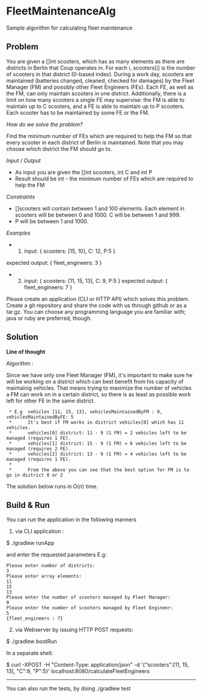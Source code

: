 # FleetMaintenanceAlg
Sample algorithm for calculating fleet maintenance


**Problem**
-------------
You are given a []int scooters, which has as many elements as there are
districts in Berlin that Coup operates in. For each i, scooters[i] is the
number of scooters in that district (0-based index).
During a work day, scooters are maintained (batteries changed, cleaned,
checked for damages) by the Fleet Manager (FM) and possibly other Fleet
Engineers (FEs). Each FE, as well as the FM, can only maintain scooters in
one district. Additionally, there is a limit on how many scooters a single
FE may supervise: the FM is able to maintain up to C scooters, and a FE is
able to maintain up to P scooters. Each scooter has to be maintained by some FE or the FM.

_How do we solve the problem?_

Find the minimum number of FEs which are required to help the FM so that every scooter in each district of Berlin is maintained. Note that you may choose which district the FM should go to.

*Input / Output*
* As input you are given the []int scooters, int C and int P
* Result should be int - the minimum number of FEs which are required to help the FM

*Constraints*
* []scooters will contain between 1 and 100 elements. Each element in scooters will be between 0 and 1000. C will be between 1 and 999.
* P will be between 1 and 1000.

*Examples*
* 1) input:
{ scooters: [15, 10],
C: 12,
P:5 }

expected output:
{ fleet_engineers: 3 }
 
* 2) input:
{ scooters: [11, 15, 13],
C: 9,
P:5 }
expected output:
{ fleet_engineers: 7 }

Please create an application (CLI or HTTP API) which solves this problem. Create a git repository and share the code with us through github or as a tar.gz. You can choose any programming language you are familiar with; java or ruby are preferred, though.


**Solution**
-------------

**Line of thought**

 Algorithm :
 
 Since we have only one Fleet Manager (FM), it's important to make sure he will be working on a district which can best benefit from his capacity of maintainig vehicles.
 That means trying to maximize the number of vehicles a FM can work on in a certain district, so there is as least as possible work left for other FE in the same district.
 
     * E.g  vehicles [11, 15, 13], vehiclesMaintainedByFM : 9, vehiclesMaintainedByFE: 5
     *      It's best if FM works in district vehicles[0] which has 11 vehicles.
     *      vehicles[0] district: 11 - 9 (1 FM) = 2 vehicles left to be managed (requires 1 FE).
     *      vehicles[1] district: 15 - 9 (1 FM) = 6 vehicles left to be managed (requires 2 FE).
     *      vehicles[2] district: 13 - 9 (1 FM) = 4 vehicles left to be managed (requires 1 FE).
     *
     *      From the above you can see that the best option for FM is to go in district 0 or 2
 
 The solution below runs in O(n) time.


**Build & Run**
-------------

You can run the application in the following manners

1. via CLI application :

$ ./gradlew runApp

and enter the requested parameters 
E.g:
````
Please enter number of districts:
3
Please enter array elements:
11
15
13
Please enter the number of scooters managed by Fleet Manager:
9
Please enter the number of scooters managed by Fleet Engineer:
5
{fleet_engineers : 7}
````

2. via Webserver by issuing HTTP POST requests:

$ ./gradlew bootRun

In a separate shell:

$ curl -XPOST -H "Content-Type: application/json" -d '{"scooters":[11, 15, 13], "C":9, "P":5}' localhost:8080/calculateFleetEngineers




-----

You can also run the tests, by doing ./gradlew test